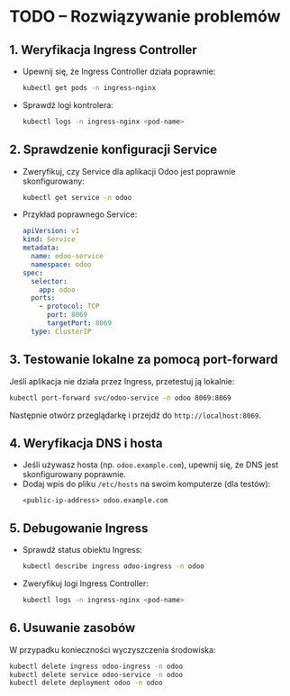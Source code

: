 
# TODO – Rozwiązywanie problemów

## **1. Weryfikacja Ingress Controller**

- Upewnij się, że Ingress Controller działa poprawnie:
  ```bash
  kubectl get pods -n ingress-nginx
  ```

- Sprawdź logi kontrolera:
  ```bash
  kubectl logs -n ingress-nginx <pod-name>
  ```

## **2. Sprawdzenie konfiguracji Service**

- Zweryfikuj, czy Service dla aplikacji Odoo jest poprawnie skonfigurowany:
  ```bash
  kubectl get service -n odoo
  ```

- Przykład poprawnego Service:
  ```yaml
  apiVersion: v1
  kind: Service
  metadata:
    name: odoo-service
    namespace: odoo
  spec:
    selector:
      app: odoo
    ports:
      - protocol: TCP
        port: 8069
        targetPort: 8069
    type: ClusterIP
  ```

## **3. Testowanie lokalne za pomocą port-forward**

Jeśli aplikacja nie działa przez Ingress, przetestuj ją lokalnie:
```bash
kubectl port-forward svc/odoo-service -n odoo 8069:8069
```
Następnie otwórz przeglądarkę i przejdź do `http://localhost:8069`.

## **4. Weryfikacja DNS i hosta**

- Jeśli używasz hosta (np. `odoo.example.com`), upewnij się, że DNS jest skonfigurowany poprawnie.
- Dodaj wpis do pliku `/etc/hosts` na swoim komputerze (dla testów):
  ```text
  <public-ip-address> odoo.example.com
  ```

## **5. Debugowanie Ingress**

- Sprawdź status obiektu Ingress:
  ```bash
  kubectl describe ingress odoo-ingress -n odoo
  ```

- Zweryfikuj logi Ingress Controller:
  ```bash
  kubectl logs -n ingress-nginx <pod-name>
  ```

## **6. Usuwanie zasobów**

W przypadku konieczności wyczyszczenia środowiska:
```bash
kubectl delete ingress odoo-ingress -n odoo
kubectl delete service odoo-service -n odoo
kubectl delete deployment odoo -n odoo
```
